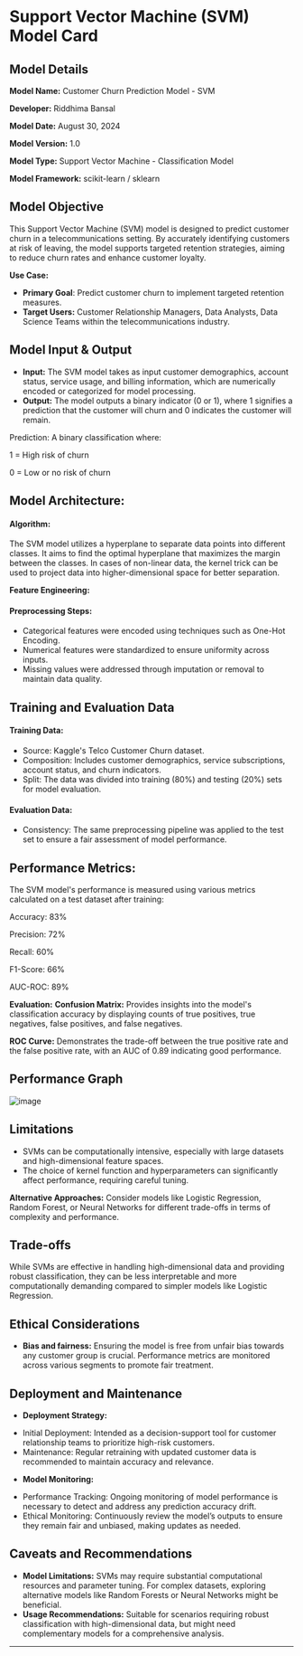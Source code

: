 # Support Vector Machine (SVM) Model Card
## Model Details
**Model Name:** Customer Churn Prediction Model - SVM

**Developer:** Riddhima Bansal

**Model Date:** August 30, 2024

**Model Version:** 1.0

**Model Type:** Support Vector Machine - Classification Model

**Model Framework:** scikit-learn / sklearn

## Model Objective
This Support Vector Machine (SVM) model is designed to predict customer churn in a telecommunications setting. By accurately identifying customers at risk of leaving, the model supports targeted retention strategies, aiming to reduce churn rates and enhance customer loyalty.

**Use Case:**
* **Primary Goal**: Predict customer churn to implement targeted retention measures.
* **Target Users:** Customer Relationship Managers, Data Analysts, Data Science Teams within the telecommunications industry.

## Model Input & Output
* **Input:** The SVM model takes as input customer demographics, account status, service usage, and billing information, which are numerically encoded or categorized for model processing.
* **Output:** The model outputs a binary indicator (0 or 1), where 1 signifies a prediction that the customer will churn and 0 indicates the customer will remain.

Prediction: A binary classification where:

1 = High risk of churn

0 = Low or no risk of churn

## Model Architecture: 
#### Algorithm:
The SVM model utilizes a hyperplane to separate data points into different classes. It aims to find the optimal hyperplane that maximizes the margin between the classes. In cases of non-linear data, the kernel trick can be used to project data into higher-dimensional space for better separation.

**Feature Engineering:**

#### Preprocessing Steps:
* Categorical features were encoded using techniques such as One-Hot Encoding.
* Numerical features were standardized to ensure uniformity across inputs.
* Missing values were addressed through imputation or removal to maintain data quality.

## Training and Evaluation Data

#### Training Data:
* Source: Kaggle's Telco Customer Churn dataset.
* Composition: Includes customer demographics, service subscriptions, account status, and churn indicators.
* Split: The data was divided into training (80%) and testing (20%) sets for model evaluation.

#### Evaluation Data:
* Consistency: The same preprocessing pipeline was applied to the test set to ensure a fair assessment of model performance.

## Performance Metrics:
The SVM model's performance is measured using various metrics calculated on a test dataset after training:

Accuracy: 83%

Precision: 72%

Recall: 60%

F1-Score: 66%

AUC-ROC: 89%

**Evaluation:**
**Confusion Matrix:** Provides insights into the model's classification accuracy by displaying counts of true positives, true negatives, false positives, and false negatives.

**ROC Curve:** Demonstrates the trade-off between the true positive rate and the false positive rate, with an AUC of 0.89 indicating good performance.

## Performance Graph
![image](https://github.com/user-attachments/assets/d636e67a-b76a-401d-8091-1f483ed39f21)

## Limitations
* SVMs can be computationally intensive, especially with large datasets and high-dimensional feature spaces.
* The choice of kernel function and hyperparameters can significantly affect performance, requiring careful tuning.

**Alternative Approaches:**
Consider models like Logistic Regression, Random Forest, or Neural Networks for different trade-offs in terms of complexity and performance.

## Trade-offs
While SVMs are effective in handling high-dimensional data and providing robust classification, they can be less interpretable and more computationally demanding compared to simpler models like Logistic Regression.

## Ethical Considerations
* **Bias and fairness:** Ensuring the model is free from unfair bias towards any customer group is crucial. Performance metrics are monitored across various segments to promote fair treatment.

## Deployment and Maintenance
* **Deployment Strategy:**
 - Initial Deployment: Intended as a decision-support tool for customer relationship teams to prioritize high-risk customers.
 - Maintenance: Regular retraining with updated customer data is recommended to maintain accuracy and relevance.

* **Model Monitoring:**
 - Performance Tracking: Ongoing monitoring of model performance is necessary to detect and address any prediction accuracy drift.
 - Ethical Monitoring: Continuously review the model’s outputs to ensure they remain fair and unbiased, making updates as needed.

## Caveats and Recommendations
* **Model Limitations:** SVMs may require substantial computational resources and parameter tuning. For complex datasets, exploring alternative models like Random Forests or Neural Networks might be beneficial.
* **Usage Recommendations:** Suitable for scenarios requiring robust classification with high-dimensional data, but might need complementary models for a comprehensive analysis.

---
